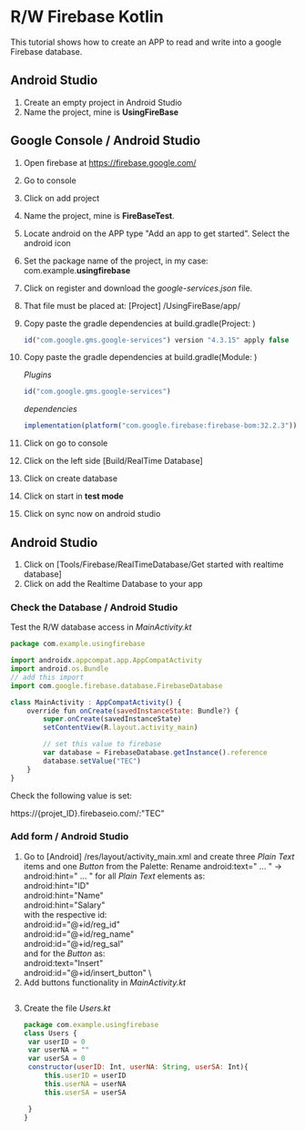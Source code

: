 # R/W Firebase Kotlin

This tutorial shows how to create an APP to read and write into a google Firebase database.

## Android Studio
1. Create an empty project in Android Studio
2. Name the project, mine is **UsingFireBase**


## Google Console / Android Studio
1. Open firebase at https://firebase.google.com/
2. Go to console
3. Click on add project
4. Name the project, mine is **FireBaseTest**.
5. Locate android on the APP type "Add an app to get started". Select the android icon
6. Set the package name of the project, in my case: com.example.**usingfirebase**
7. Click on register and download the _google-services.json_ file.
8. That file must be placed at: [Project] /UsingFireBase/app/
9. Copy paste the gradle dependencies at build.gradle(Project: )
    ```javascript
    id("com.google.gms.google-services") version "4.3.15" apply false
    ```
11. Copy paste the gradle dependencies at build.gradle(Module: )
    
    _Plugins_
    ```javascript
    id("com.google.gms.google-services")
    ```
    _dependencies_
    ```javascript
    implementation(platform("com.google.firebase:firebase-bom:32.2.3"))
    ```
13. Click on go to console
14. Click on the left side [Build/RealTime Database]
15. Click on create database
16. Click on start in **test mode**
17. Click on sync now on android studio
    
## Android Studio
1. Click on [Tools/Firebase/RealTimeDatabase/Get started with realtime database]
2. Click on add the Realtime Database to your app

### Check the Database / Android Studio
Test the R/W database access in _MainActivity.kt_
```javascript
package com.example.usingfirebase

import androidx.appcompat.app.AppCompatActivity
import android.os.Bundle
// add this import
import com.google.firebase.database.FirebaseDatabase

class MainActivity : AppCompatActivity() {
    override fun onCreate(savedInstanceState: Bundle?) {
        super.onCreate(savedInstanceState)
        setContentView(R.layout.activity_main)

        // set this value to firebase
        var database = FirebaseDatabase.getInstance().reference
        database.setValue("TEC")
    }
}

```
Check the following value is set:

https://{projet_ID}.firebaseio.com/:"TEC"

### Add form / Android Studio
1. Go to [Android] /res/layout/activity_main.xml and create three _Plain Text_ items and one _Button_ from the Palette:
   Rename android:text=" ... " -> android:hint=" ... " for all _Plain Text_ elements as: </br>
   android:hint="ID" \
   android:hint="Name"\
   android:hint="Salary" \
   with the respective id:</br>
   android:id="@+id/reg_id" \
   android:id="@+id/reg_name" \
   android:id="@+id/reg_sal" \
   and for the _Button_ as:</br>
   android:text="Insert" \
   android:id="@+id/insert_button" \
3. Add buttons functionality in _MainActivity.kt_
   ```javascript

   ```
4. Create the file _Users.kt_
   ```javascript
   package com.example.usingfirebase
   class Users {
    var userID = 0
    var userNA = ""
    var userSA = 0
    constructor(userID: Int, userNA: String, userSA: Int){
        this.userID = userID
        this.userNA = userNA
        this.userSA = userSA

    }
   }
   ```
    
    
    

